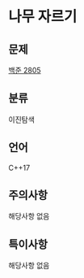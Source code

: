 # 나무 자르기
## 문제
[백준 2805](https://www.acmicpc.net/problem/2805)
## 분류
이진탐색
## 언어
C++17
## 주의사항
해당사항 없음
## 특이사항
해당사항 없음